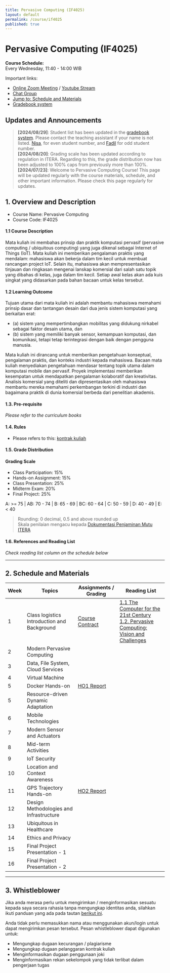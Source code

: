 ```yaml
---
title: Pervasive Computing (IF4025)
layout: default
permalink: /course/if4025
published: true
---
```


# Pervasive Computing (IF4025)

**Course Schedule:**<br>
Every Wednesday, 11:40 - 14:00 WIB

Important links:
- [Online Zoom Meeting](https://csueb.zoom.us/j/81876160253) / [Youtube Stream]()
- [Chat Group](https://chat.whatsapp.com/H0iIvh650gn4EmvE1689So)
- [Jump to: Schedule and Materials](#2-schedule-and-materials)
- [Gradebook system](https://gradebook.mctm.web.id)

## Updates and Announcements
> **[2024/08/29]**: Student list has been updated in the [gradebook system](https://gradebook.mctm.web.id). Please contact the teaching assistant if your name is not listed. [Nisa](https://wa.me/6282182578148), for even student number, and [Fadil](https://wa.me/6281272935644) for odd student number. <br>
> **[2024/08/20]**: Grading scale has been updated according to regulation in ITERA. Regarding to this, the grade distribution now has been adjusted to 100% caps from previously more than 100%. <br>
> **[2024/07/23]**: Welcome to Pervasive Computing Course! This page will be updated regularly with the course materials, schedule, and other important information. Please check this page regularly for updates.

## 1. Overview and Description
* Course Name: Pervasive Computing
* Course Code: IF4025

#### 1.1 Course Description
Mata kuliah ini membahas prinsip dan praktik komputasi pervasif (pervasive computing / ubiquitous computing) yang juga dikenal sebagai Internet of Things (IoT). Mata kuliah ini memberikan pengalaman praktis yang mendalam: mahasiswa akan bekerja dalam tim kecil untuk membuat rancangan project IoT. Selain itu, mahasiswa akan mempresentasikan tinjauan dan ringkasan mengenai lanskap komersial dari salah satu topik yang dibahas di kelas, juga dalam tim kecil. Setiap awal kelas akan ada kuis singkat yang didasarkan pada bahan bacaan untuk kelas tersebut.

#### 1.2 Learning Outcome
Tujuan utama dari mata kuliah ini adalah membantu mahasiswa memahami prinsip dasar dan tantangan desain dari dua jenis sistem komputasi yang berkaitan erat:
- (a) sistem yang mempertimbangkan mobilitas yang didukung nirkabel sebagai faktor desain utama, dan
- (b) sistem yang memiliki banyak sensor, kemampuan komputasi, dan komunikasi, tetapi tetap terintegrasi dengan baik dengan pengguna manusia.

Mata kuliah ini dirancang untuk memberikan pengetahuan konseptual, pengalaman praktis, dan konteks industri kepada mahasiswa. Bacaan mata kuliah menyediakan pengetahuan mendasar tentang topik utama dalam komputasi mobile dan pervasif. Proyek implementasi memberikan kesempatan untuk mendapatkan pengalaman kolaboratif dan kreativitas. Analisis komersial yang diteliti dan dipresentasikan oleh mahasiswa membantu mereka memahami perkembangan terkini di industri dan bagaimana praktik di dunia komersial berbeda dari penelitian akademis.

#### 1.3. Pre-requisite

_Please refer to the curriculum books_

#### 1.4. Rules
- Please refers to this: [kontrak kuliah](/course/rules)

#### 1.5. Grade Distribution

#### Grading Scale
- Class Participation: 15%
- Hands-on Assignment: 15%
- Class Presentation: 25%
- Midterm Exam: 20%
- Final Project: 25%

A: >= 75 | AB: 70 - 74 | B: 65 - 69 | BC: 60 - 64 | C: 50 - 59 | D: 40 - 49 | E: < 40
> Rounding: 0 decimal, 0.5 and above rounded up<br>
> Skala penilaian mengacu kepada [Dokumentasi Penjaminan Mutu ITERA](https://drive.google.com/file/d/10VZkyxliXRRgUDNiM0GQVzJ6BB3MYmiJ/view?usp=sharing)




#### 1.6. References and Reading List
_Check reading list column on the schedule below_

---

## 2. Schedule and Materials

| Week | Topics                                         | Assignments / Grading | Reading List                                                                                                                                                                                                                          |
| ---- | ---------------------------------------------- | --------------------- | ------------------------------------------------------------------------------------------------------------------------------------------------------------------------------------------------------------------------------------- |
| 1    | Class logistics<br>Introduction and Background | [Course Contract]()   | [1.1 The Computer for the 21st Century](https://www.cs.cmu.edu/~15-821/assets/READINGS/PAPERS/weiser1991.pdf)<br>[1.2. Pervasive Computing: Vision and Challenges](https://www.cs.cmu.edu/~15-821/assets/READINGS/PAPERS/satya2001.pdf) |
| 2    | Modern Pervasive Computing                     |                       |                                                                                                                                                                                                                                       |
| 3    | Data, File System, Cloud Services              |                       |                                                                                                                                                                                                                                       |
| 4    | Virtual Machine                                |                       |                                                                                                                                                                                                                                       |
| 5    | Docker Hands-on                                | [HO1 Report]()        |                                                                                                                                                                                                                                       |
| 5    | Resource-driven Dynamic Adaptation             |                       |                                                                                                                                                                                                                                       |
| 6    | Mobile Technologies                            |                       |                                                                                                                                                                                                                                       |
| 7    | Modern Sensor and Actuators                    |                       |                                                                                                                                                                                                                                       |
| 8    | Mid-term Activities                            |                       |                                                                                                                                                                                                                                       |
| 9    | IoT Security                                   |                       |                                                                                                                                                                                                                                       |
| 10   | Location and Context Awareness                 |                       |                                                                                                                                                                                                                                       |
| 11   | GPS Trajectory Hands-on                        | [HO2 Report]()        |                                                                                                                                                                                                                                       |
| 12   | Design Methodologies and Infrastructure        |                       |                                                                                                                                                                                                                                       |
| 13   | Ubiquitous in Healthcare                       |                       |                                                                                                                                                                                                                                       |
| 14   | Ethics and Privacy                             |                       |                                                                                                                                                                                                                                       |
| 15   | Final Project Presentation - 1                 |                       |                                                                                                                                                                                                                                       |
| 16   | Final Project Presentation - 2                 |                       |                                                                                                                                                                                                                                       |


---
## 3. Whistleblower
Jika anda merasa perlu untuk mengirimkan / menginformasikan sesuatu kepada saya secara rahasia tanpa mengungkap identitas anda, silahkan ikuti panduan yang ada pada tautan [berikut ini](/contact/anon).

Anda tidak perlu memasukkan nama atau menggunakan akun/login untuk dapat mengirimkan pesan tersebut. Pesan whistleblower dapat digunakan untuk:
- Mengungkap dugaan kecurangan / plagiarisme
- Mengungkap dugaan pelanggaran kontrak kuliah
- Menginformasikan dugaan penggunaan joki
- Menginformasikan rekan sekelompok yang tidak terlibat dalam pengerjaan tugas